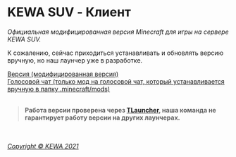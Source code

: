 # KEWA SUV - Клиент
*Официальная модифицированная версия Minecraft для игры на сервере KEWA SUV.*

К сожалению, сейчас приходиться устанавливать и обновлять версию вручную, но наш лаунчер уже в разработке.<br>

[Версия (модифицированная версия)](https://github.com/kewa-world/kewa_suv_version/releases)<br>
[Голосовой чат (только мод на голосовой чат, который устанавливается вручную в папку .minecraft/mods)](https://github.com/kewa-world/kewa_suv_version/tree/main/%D0%93%D0%BE%D0%BB%D0%BE%D1%81%D0%BE%D0%B2%D0%BE%D0%B9%20%D1%87%D0%B0%D1%82)<br><br>

> **Работа версии проверена через [TLauncher](https://tlauncher.org), наша команда не гарантирует работу версии на других лаунчерах.**


<br><br>_[Copyright © KEWA 2021](https://kewa.world)_
